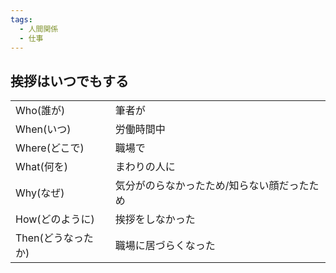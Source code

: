 ```yaml
---
tags:
  - 人間関係
  - 仕事
---
```

## 挨拶はいつでもする
|   |   |
|---|---|
|Who(誰が)|筆者が|
|When(いつ)|労働時間中|
|Where(どこで)|職場で|
|What(何を)|まわりの人に|
|Why(なぜ)|気分がのらなかったため/知らない顔だったため|
|How(どのように)|挨拶をしなかった|
|Then(どうなったか)|職場に居づらくなった|

